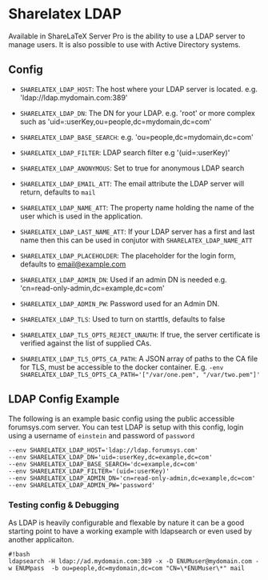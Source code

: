 Sharelatex LDAP
==============
Available in ShareLaTeX Server Pro is the ability to use a LDAP server to manage users. It is also possible to use with Active Directory systems.


Config
---

* `SHARELATEX_LDAP_HOST`: The host where your LDAP server is located. e.g. 'ldap://ldap.mydomain.com:389'
* `SHARELATEX_LDAP_DN`: The DN for your LDAP. e.g. 'root' or more complex such as 'uid=:userKey,ou=people,dc=mydomain,dc=com'
* `SHARELATEX_LDAP_BASE_SEARCH`: e.g. 'ou=people,dc=mydomain,dc=com'
* `SHARELATEX_LDAP_FILTER`: LDAP search filter e.g '(uid=:userKey)'
* `SHARELATEX_LDAP_ANONYMOUS`: Set to true for anonymous LDAP search
* `SHARELATEX_LDAP_EMAIL_ATT`: The email attribute the LDAP server will return, defaults to `mail`
* `SHARELATEX_LDAP_NAME_ATT`: The property name holding the name of the user which is used in the application.  
* `SHARELATEX_LDAP_LAST_NAME_ATT`: If your LDAP server has a first and last name then this can be used in conjutor with `SHARELATEX_LDAP_NAME_ATT`
* `SHARELATEX_LDAP_PLACEHOLDER`: The placeholder for the login form, defaults to email@example.com

* `SHARELATEX_LDAP_ADMIN_DN`: Used if an admin DN is needed e.g. 'cn=read-only-admin,dc=example,dc=com'
* `SHARELATEX_LDAP_ADMIN_PW`: Password used for an Admin DN. 



* `SHARELATEX_LDAP_TLS`: Used to turn on starttls, defaults to false
* `SHARELATEX_LDAP_TLS_OPTS_REJECT_UNAUTH`: If true, the server certificate is verified against the list of supplied CAs.

* `SHARELATEX_LDAP_TLS_OPTS_CA_PATH`: A JSON array of paths to the CA file for TLS, must be accessible to the docker container. E.g. `-env SHARELATEX_LDAP_TLS_OPTS_CA_PATH='["/var/one.pem", "/var/two.pem"]'`



LDAP Config Example
----------------
The following is an example basic config using the public accessible forumsys.com server. You can test LDAP is setup with this config, login using a username of `einstein` and password of `password`

```
--env SHARELATEX_LDAP_HOST='ldap://ldap.forumsys.com' 
--env SHARELATEX_LDAP_DN='uid=:userKey,dc=example,dc=com' 
--env SHARELATEX_LDAP_BASE_SEARCH='dc=example,dc=com' 
--env SHARELATEX_LDAP_FILTER='(uid=:userKey)' 
--env SHARELATEX_LDAP_ADMIN_DN='cn=read-only-admin,dc=example,dc=com' 
--env SHARELATEX_LDAP_ADMIN_PW='password' 
```


### Testing config & Debugging

As LDAP is heavily configurable and flexable by nature it can be a good starting point to have a working example with ldapsearch or even used by another applicaiton.

```
#!bash
ldapsearch -H ldap://ad.mydomain.com:389 -x -D ENUMuser@mydomain.com -w ENUMpass  -b ou=people,dc=mydomain,dc=com "CN=\*ENUMuser\*" mail
```
